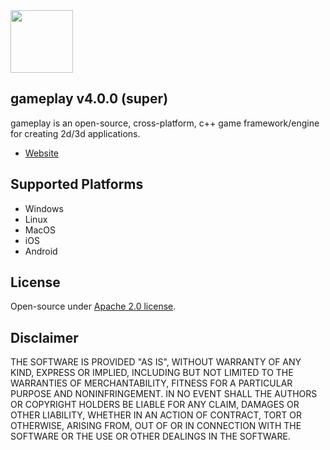 <img src="https://raw.githubusercontent.com/gameplay3d/GamePlay/master/gameplay/res/icon.png" width=100/>

## gameplay v4.0.0 (super)

gameplay is an open-source, cross-platform, c++ game framework/engine for creating 2d/3d applications.

-   [Website](http://www.gameplay3d.io/)

## Supported Platforms

-   Windows
-   Linux
-   MacOS
-   iOS
-   Android

## License

Open-source under [Apache 2.0 license](http://www.tldrlegal.com/license/apache-license-2.0-%28apache-2.0%29).

## Disclaimer

THE SOFTWARE IS PROVIDED "AS IS", WITHOUT WARRANTY OF ANY KIND, EXPRESS OR IMPLIED,
INCLUDING BUT NOT LIMITED TO THE WARRANTIES OF MERCHANTABILITY, FITNESS FOR A
PARTICULAR PURPOSE AND NONINFRINGEMENT. IN NO EVENT SHALL THE AUTHORS OR COPYRIGHT
HOLDERS BE LIABLE FOR ANY CLAIM, DAMAGES OR OTHER LIABILITY, WHETHER IN AN ACTION OF CONTRACT,
TORT OR OTHERWISE, ARISING FROM, OUT OF OR IN CONNECTION WITH THE SOFTWARE OR THE USE OR
OTHER DEALINGS IN THE SOFTWARE.
